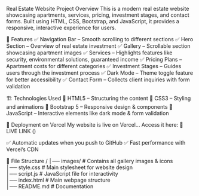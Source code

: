 Real Estate Website
 Project Overview
This is a modern real estate website showcasing apartments, services, pricing,
investment stages, and contact forms. Built using HTML, CSS, Bootstrap, 
and JavaScript, it provides a responsive, interactive experience for users.

🎯 Features
✅ Navigation Bar – Smooth scrolling to different sections
✅ Hero Section – Overview of real estate investment 
✅ Gallery – Scrollable section showcasing apartment images
✅ Services – Highlights features like security, environmental solutions, guaranteed income
✅ Pricing Plans – Apartment costs for different categories
✅ Investment Stages – Guides users through the investment process 
✅ Dark Mode – Theme toggle feature for better accessibility 
✅ Contact Form – Collects client inquiries with form validation

🏗️ Technologies Used
🔹 HTML5 – Structuring the content 
🔹 CSS3 – Styling and animations 
🔹 Bootstrap 5 – Responsive design & components 
🔹 JavaScript – Interactive elements like dark mode & form validation

🚀 Deployment on Vercel
My website is live on Vercel... Access it here: 🔗 LIVE LINK ()



✅ Automatic updates when you push to GitHub ✅ Fast performance with Vercel’s CDN

📂 File Structure
/
│── images/        # Contains all gallery images & icons  
│── style.css      # Main stylesheet for website design  
│── script.js      # JavaScript file for interactivity  
│── index.html     # Main webpage structure  
│── README.md      # Documentation  


